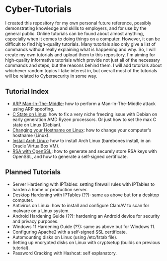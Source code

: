 # Cyber-Tutorials
I created this repository for my own personal future reference, possibly demonstrating knowledge and skills to employers, and for use by the general public. Online tutorials can be found about almost anything, especially when it comes to doing things on a computer. However, it can be difficult to find high-quality tutorials. Many tutorials also only give a list of commands without really explaining what is happening and why. So, I will create my own tutorials and upload them to this repository. I'm aiming for high-quality informative tutorials which provide not just all of the necessary commands and steps, but the reasons behind them. I will add tutorials about whichever random topics I take interest in, but overall most of the tutorials will be related to Cybersecurity in some way.
## Tutorial Index
- [ARP Man-In-The-Middle](https://github.com/rainier39/Cyber-Tutorials/blob/main/arpmitm.md): how to perform a Man-In-The-Middle attack using ARP spoofing.
- [C State on Linux](https://github.com/rainier39/Cyber-Tutorials/blob/main/cstate.md): how to fix a very niche freezing issue with Debian on early generation AMD Ryzen processors. Or just how to set the max C state on Linux (Debian).
- [Changing your Hostname on Linux](https://github.com/rainier39/Cyber-Tutorials/blob/main/linuxhostname.md): how to change your computer's hostname (Linux).
- [Install Arch Linux](https://github.com/rainier39/Cyber-Tutorials/blob/main/installarchlinux.md): how to install Arch Linux (barebones install, in an Oracle VirtualBox VM).
- [RSA with OpenSSL](https://github.com/rainier39/Cyber-Tutorials/blob/main/rsawithopenssl.md): how to generate and securely store RSA keys with OpenSSL, and how to generate a self-signed certificate.
## Planned Tutorials
- Server Hardening with IPTables: setting firewall rules with IPTables to harden a home or production server.
- Desktop Hardening with IPTables (??): same as above but for a desktop computer.
- Antivirus on Linux: how to install and configure ClamAV to scan for malware on a Linux system.
- Android Hardening Guide (??): hardening an Android device for security and privacy purposes.
- Windows 11 Hardening Guide (??): same as above but for Windows 11.
- Configuring Apache2 with a self-signed SSL certificate.
- Automounting disks on Linux (using /etc/fstab file).
- Setting up encrypted disks on Linux with cryptsetup (builds on previous tutorial).
- Password Cracking with Hashcat: self explanatory.
